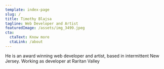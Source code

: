```yaml
---
template: index-page
slug: /
title: Timothy Blajsa
tagline: Web Developer and Artist
featuredImage: /assets/img_3499.jpeg
cta:
  ctaText: Know more
  ctaLink: /about
---
```

He is an award winning web developer and artist, based in intermittent New Jersey. Working as developer at Raritan Valley